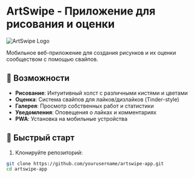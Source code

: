 # ArtSwipe - Приложение для рисования и оценки

![ArtSwipe Logo](https://via.placeholder.com/200x200/6a11cb/ffffff?text=ArtSwipe)

Мобильное веб-приложение для создания рисунков и их оценки сообществом с помощью свайпов.

## 🎨 Возможности

- **Рисование**: Интуитивный холст с различными кистями и цветами
- **Оценка**: Система свайпов для лайков/дизлайков (Tinder-style)
- **Галерея**: Просмотр собственных работ и статистики
- **Уведомления**: Оповещения о лайках и комментариях
- **PWA**: Установка на мобильные устройства

## 🚀 Быстрый старт

1. Клонируйте репозиторий:
```bash
git clone https://github.com/yourusername/artswipe-app.git
cd artswipe-app
